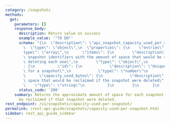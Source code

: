 ```yaml
---
category: /snapshots
methods:
  get:
    parameters: []
    response_body:
      description: Return value on success
      example_value: '"TO DO"'
      schema: "{\n  \"description\": \"api_snapshot_capacity_used_per_snapshot\",\n\
        \  \"type\": \"object\",\n  \"properties\": {\n    \"entries\": {\n      \"\
        type\": \"array\",\n      \"items\": {\n        \"description\": \"List of\
        \ snapshot identifiers with the amount of space that would be reclaimed by\
        \ deleting each one\",\n        \"type\": \"object\",\n        \"properties\"\
        : {\n          \"id\": {\n            \"description\": \"Unique identifier\
        \ for a snapshot\",\n            \"type\": \"number\"\n          },\n    \
        \      \"capacity_used_bytes\": {\n            \"description\": \"Amount of\
        \ space that would be reclaimed if the snapshot were deleted\",\n        \
        \    \"type\": \"string\"\n          }\n        }\n      }\n    }\n  }\n}"
      status_code: '200'
    summary: Returns the approximate amount of space for each snapshot that would
      be reclaimed if that snapshot were deleted.
rest_endpoint: /v1/snapshots/capacity-used-per-snapshot/
permalink: /rest-api-guide/snapshots/capacity-used-per-snapshot.html
sidebar: rest_api_guide_sidebar
---
```


